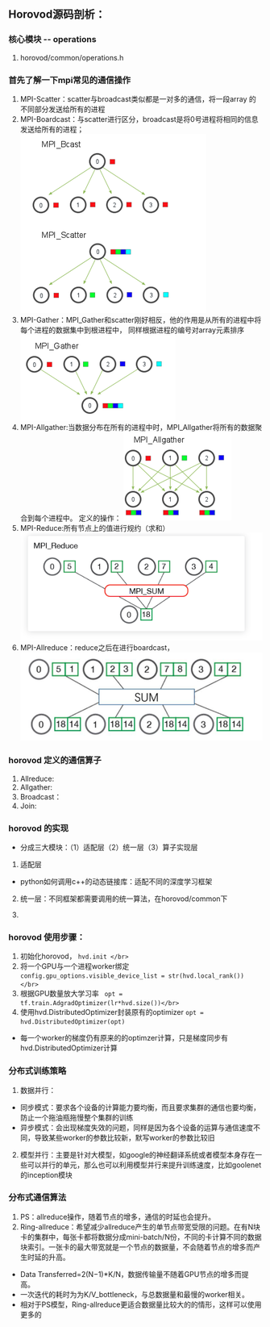 ## Horovod源码剖析：

### 核心模块 -- operations
1. horovod/common/operations.h

### 首先了解一下mpi常见的通信操作
  1. MPI-Scatter：scatter与broadcast类似都是一对多的通信，将一段array 的不同部分发送给所有的进程
  2. MPI-Boardcast：与scatter进行区分，broadcast是将0号进程将相同的信息发送给所有的进程；
  ![avatar](/img/scatter.png)
  3. MPI-Gather：MPI_Gather和scatter刚好相反，他的作用是从所有的进程中将每个进程的数据集中到根进程中，
  同样根据进程的编号对array元素排序
  ![avatar](/img/gather.png)
  4. MPI-Allgather:当数据分布在所有的进程中时，MPI_Allgather将所有的数据聚合到每个进程中。
定义的操作：
  ![avatar](/img/allgather.png)
  5. MPI-Reduce:所有节点上的值进行规约（求和）
  ![avatar](/img/reduce.png)
  6. MPI-Allreduce：reduce之后在进行boardcast，
  ![avatar](/img/allreduce.png)

### horovod 定义的通信算子
   1. Allreduce: 
   2. Allgather:
   3. Broadcast：
   4. Join:

### horovod 的实现

- 分成三大模块：（1）适配层（2）统一层（3）算子实现层 </br>
1. 适配层
- python如何调用c++的动态链接库：适配不同的深度学习框架

2. 统一层：不同框架都需要调用的统一算法，在horovod/common下

3. 

### horovod 使用步骤：
  1. 初始化horovod，
  `hvd.init </br>`
  2. 将一个GPU与一个进程worker绑定
  `config.gpu_options.visible_device_list = str(hvd.local_rank()) </br>`
  3. 根据GPU数量放大学习率
  ` opt = tf.train.AdgradOptimizer(lr*hvd.size())</br>`
  4. 使用hvd.DistributedOptimizer封装原有的optimizer
  `opt = hvd.DistributedOptimizer(opt)`
- 每一个worker的梯度仍有原来的的optimzer计算，只是梯度同步有hvd.DistributedOptimizer计算</br> 


### 分布式训练策略
1. 数据并行：
  - 同步模式：要求各个设备的计算能力要均衡，而且要求集群的通信也要均衡，防止一个拖油瓶拖慢整个集群的训练 </br>
  - 异步模式：会出现梯度失效的问题，同样是因为各个设备的运算与通信速度不同，导致某些worker的参数比较新，默写worker的参数比较旧
2. 模型并行：主要是针对大模型，如google的神经翻译系统或者模型本身存在一些可以并行的单元，那么也可以利用模型并行来提升训练速度，比如goolenet的inception模块

### 分布式通信算法
1. PS：allreduce操作，随着节点的增多，通信的时延也会提升。
2. Ring-allreduce：希望减少allreduce产生的单节点带宽受限的问题。在有N块卡的集群中，每张卡都将数据分成mini-batch/N份，不同的卡计算不同的数据块索引。一张卡的最大带宽就是一个节点的数据量，不会随着节点的增多而产生时延的升高。
- Data Transferred=2(N−1)*K/N，数据传输量不随着GPU节点的增多而提高。
- 一次迭代的耗时为为K/V_bottleneck，与总数据量和最慢的worker相关。
- 相对于PS模型，Ring-allreduce更适合数据量比较大的的情形，这样可以使用更多的